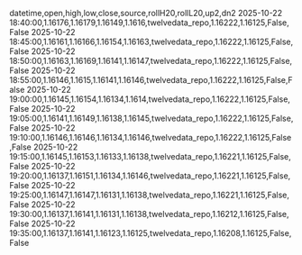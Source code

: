 datetime,open,high,low,close,source,rollH20,rollL20,up2,dn2
2025-10-22 18:40:00,1.16176,1.16179,1.16149,1.1616,twelvedata_repo,1.16222,1.16125,False,False
2025-10-22 18:45:00,1.16161,1.16166,1.16154,1.16163,twelvedata_repo,1.16222,1.16125,False,False
2025-10-22 18:50:00,1.16163,1.16169,1.16141,1.16147,twelvedata_repo,1.16222,1.16125,False,False
2025-10-22 18:55:00,1.16146,1.1615,1.16141,1.16146,twelvedata_repo,1.16222,1.16125,False,False
2025-10-22 19:00:00,1.16145,1.16154,1.16134,1.1614,twelvedata_repo,1.16222,1.16125,False,False
2025-10-22 19:05:00,1.16141,1.16149,1.16138,1.16145,twelvedata_repo,1.16222,1.16125,False,False
2025-10-22 19:10:00,1.16146,1.16146,1.16134,1.16146,twelvedata_repo,1.16222,1.16125,False,False
2025-10-22 19:15:00,1.16145,1.16153,1.16133,1.16138,twelvedata_repo,1.16221,1.16125,False,False
2025-10-22 19:20:00,1.16137,1.16151,1.16134,1.16146,twelvedata_repo,1.16221,1.16125,False,False
2025-10-22 19:25:00,1.16147,1.16147,1.16131,1.16138,twelvedata_repo,1.16221,1.16125,False,False
2025-10-22 19:30:00,1.16137,1.16141,1.16131,1.16138,twelvedata_repo,1.16212,1.16125,False,False
2025-10-22 19:35:00,1.16137,1.16141,1.16123,1.16125,twelvedata_repo,1.16208,1.16125,False,False
